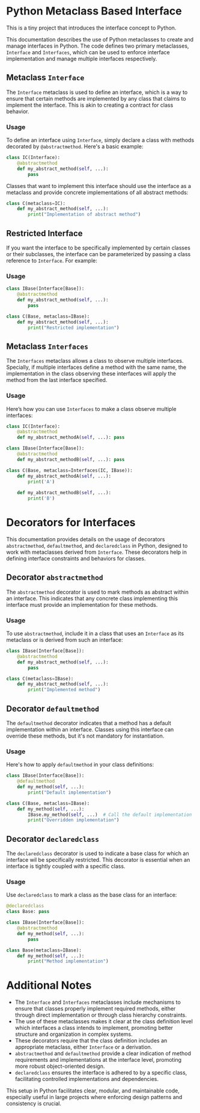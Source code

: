 # Python Metaclass Based Interface

This is a tiny project that introduces the interface concept to Python.

This documentation describes the use of Python metaclasses to create and manage interfaces in Python. The code defines two primary metaclasses, `Interface` and `Interfaces`, which can be used to enforce interface implementation and manage multiple interfaces respectively.

## Metaclass `Interface`

The `Interface` metaclass is used to define an interface, which is a way to ensure that certain methods are implemented by any class that claims to implement the interface. This is akin to creating a contract for class behavior.

### Usage

To define an interface using `Interface`, simply declare a class with methods decorated by `@abstractmethod`. Here's a basic example:

```python
class IC(Interface):
    @abstractmethod
    def my_abstract_method(self, ...):
        pass
```

Classes that want to implement this interface should use the interface as a metaclass and provide concrete implementations of all abstract methods:

```python
class C(metaclass=IC):
    def my_abstract_method(self, ...):
        print("Implementation of abstract method")
```

## Restricted Interface

If you want the interface to be specifically implemented by certain classes or their subclasses, the interface can be parameterized by passing a class reference to `Interface`. For example:

### Usage

```python
class IBase(Interface[Base]):
    @abstractmethod
    def my_abstract_method(self, ...):
        pass

class C(Base, metaclass=IBase):
    def my_abstract_method(self, ...):
        print("Restricted implementation")
```

## Metaclass `Interfaces`

The `Interfaces` metaclass allows a class to observe multiple interfaces. Specially, if multiple interfaces define a method with the same name, the implementation in the class observing these interfaces will apply the method from the last interface specified.

### Usage

Here’s how you can use `Interfaces` to make a class observe multiple interfaces:

```python
class IC(Interface):
    @abstractmethod
    def my_abstract_methodA(self, ...): pass

class IBase(Interface[Base]):
    @abstractmethod
    def my_abstract_methodB(self, ...): pass

class C(Base, metaclass=Interfaces(IC, IBase)):
    def my_abstract_methodA(self, ...):
        print('A')
    
    def my_abstract_methodB(self, ...):
        print('B')
```

# Decorators for Interfaces

This documentation provides details on the usage of decorators `abstractmethod`, `defaultmethod`, and `declaredclass` in Python, designed to work with metaclasses derived from `Interface`. These decorators help in defining interface constraints and behaviors for classes.

## Decorator `abstractmethod`

The `abstractmethod` decorator is used to mark methods as abstract within an interface. This indicates that any concrete class implementing this interface must provide an implementation for these methods. 

### Usage

To use `abstractmethod`, include it in a class that uses an `Interface` as its metaclass or is derived from such an interface:

```python
class IBase(Interface[Base]):
    @abstractmethod
    def my_abstract_method(self, ...):
        pass

class C(metaclass=IBase):
    def my_abstract_method(self, ...):
        print("Implemented method")
```

## Decorator `defaultmethod`

The `defaultmethod` decorator indicates that a method has a default implementation within an interface. Classes using this interface can override these methods, but it's not mandatory for instantiation.

### Usage

Here's how to apply `defaultmethod` in your class definitions:

```python
class IBase(Interface[Base]):
    @defaultmethod
    def my_method(self, ...):
        print("Default implementation")

class C(Base, metaclass=IBase):
    def my_method(self, ...):
        IBase.my_method(self, ...)  # Call the default implementation
        print("Overridden implementation")
```

## Decorator `declaredclass`

The `declaredclass` decorator is used to indicate a base class for which an interface wil be specifically restricted. This decorator is essential when an interface is tightly coupled with a specific class.

### Usage

Use `declaredclass` to mark a class as the base class for an interface:

```python
@declaredclass
class Base: pass

class IBase(Interface[Base]):
    @abstractmethod
    def my_method(self, ...):
        pass

class Base(metaclass=IBase):
    def my_method(self, ...):
        print("Method implementation")
```

# Additional Notes

- The `Interface` and `Interfaces` metaclasses include mechanisms to ensure that classes properly implement required methods, either through direct implementation or through class hierarchy constraints.
- The use of these metaclasses makes it clear at the class definition level which interfaces a class intends to implement, promoting better structure and organization in complex systems.
- These decorators require that the class definition includes an appropriate metaclass, either `Interface` or a derivation.
- `abstractmethod` and `defaultmethod` provide a clear indication of method requirements and implementations at the interface level, promoting more robust object-oriented design.
- `declaredclass` ensures the interface is adhered to by a specific class, facilitating controlled implementations and dependencies.

This setup in Python facilitates clear, modular, and maintainable code, especially useful in large projects where enforcing design patterns and consistency is crucial.
